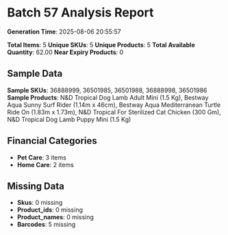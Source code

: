 # Batch 57 Analysis Report

**Generation Time**: 2025-08-06 20:55:57

**Total Items**: 5
**Unique SKUs**: 5
**Unique Products**: 5
**Total Available Quantity**: 62.00
**Near Expiry Products**: 0

## Sample Data
**Sample SKUs**: 36888999, 36501985, 36501988, 36888998, 36501986
**Sample Products**: N&D Tropical Dog Lamb Adult Mini (1.5 Kg), Bestway Aqua Sunny Surf Rider (1.14m x 46cm), Bestway Aqua Mediterranean Turtle Ride On (1.83m x 1.73m), N&D Tropical For Sterilized Cat Chicken (300 Gm), N&D Tropical Dog Lamb Puppy Mini (1.5 Kg)

## Financial Categories
- **Pet Care**: 3 items
- **Home Care**: 2 items

## Missing Data
- **Skus**: 0 missing
- **Product_ids**: 0 missing
- **Product_names**: 0 missing
- **Barcodes**: 5 missing
